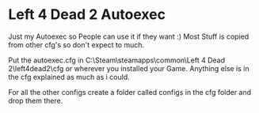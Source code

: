 # Left 4 Dead 2 Autoexec

Just my Autoexec so People can use it if they want :)
Most Stuff is copied from other cfg's so don't expect to much.

Put the autoexec.cfg in C:\Steam\steamapps\common\Left 4 Dead 2\left4dead2\cfg or wherever you installed your Game.
Anything else is in the cfg explained as much as i could.

For all the other configs create a folder called configs in the cfg folder and drop them there.
